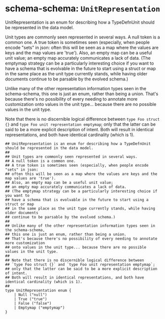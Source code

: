 # schema-schema: `UnitRepresentation`

UnitRepresentation is an enum for describing how a TypeDefnUnit should be represented in the data model.

Unit types are commonly seen represented in several ways.
A null token is a common one.
A true token is sometimes seen (especially, when people encode "sets" in json:
often this will be seen as a map where the values are keys and the map values are 'true').
Also, an empty map can be a useful unit value;
an empty map accurately communicates a lack of data.
(The emptymap strategy can be a particularly interesting choice if you want to
have a schema that is evolvable in the future to start using a struct or map
in the same place as the unit type currently stands, while having older documents
continue to be parsable by the evolved schema.)

Unlike many of the other representation information types seen in the schema-schema,
this one is just an enum, rather than being a union.
That's because there's no possibility of every needing to annotate more customization
onto values in the unit type... because there are no possible values in the unit type.

Note that there is no discernible logical difference between
`type Foo struct {}` and `type Foo unit representation emptymap`;
only that the latter can be said to be a more explicit description of intent.
Both will result in identical representations, and both have identical cardinality (which is 1).


```ipldsch
## UnitRepresentation is an enum for describing how a TypeDefnUnit should be represented in the data model.
##
## Unit types are commonly seen represented in several ways.
## A null token is a common one.
## A true token is sometimes seen (especially, when people encode "sets" in json:
## often this will be seen as a map where the values are keys and the map values are 'true').
## Also, an empty map can be a useful unit value;
## an empty map accurately communicates a lack of data.
## (The emptymap strategy can be a particularly interesting choice if you want to
## have a schema that is evolvable in the future to start using a struct or map
## in the same place as the unit type currently stands, while having older documents
## continue to be parsable by the evolved schema.)
##
## Unlike many of the other representation information types seen in the schema-schema,
## this one is just an enum, rather than being a union.
## That's because there's no possibility of every needing to annotate more customization
## onto values in the unit type... because there are no possible values in the unit type.
##
## Note that there is no discernible logical difference between
## `type Foo struct {}` and `type Foo unit representation emptymap`;
## only that the latter can be said to be a more explicit description of intent.
## Both will result in identical representations, and both have identical cardinality (which is 1).
##
type UnitRepresentation enum {
	| Null ("null")
	| True ("true")
	| False ("false")
	| Emptymap ("emptymap")
}
```
